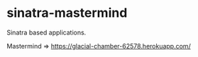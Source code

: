 # sinatra-mastermind
Sinatra based applications.

Mastermind => https://glacial-chamber-62578.herokuapp.com/
